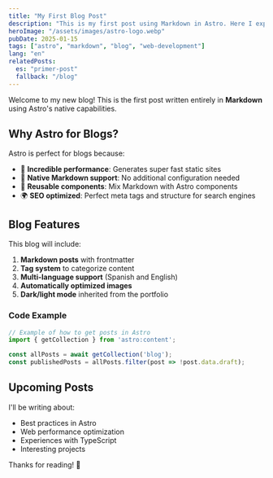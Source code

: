 ```yaml
---
title: "My First Blog Post"
description: "This is my first post using Markdown in Astro. Here I explain the advantages of using a static generator."
heroImage: "/assets/images/astro-logo.webp"
pubDate: 2025-01-15
tags: ["astro", "markdown", "blog", "web-development"]
lang: "en"
relatedPosts:
  es: "primer-post"
  fallback: "/blog"
---
```


Welcome to my new blog! This is the first post written entirely in **Markdown** using Astro's native capabilities.

## Why Astro for Blogs?

Astro is perfect for blogs because:

- 🚀 **Incredible performance**: Generates super fast static sites
- 📝 **Native Markdown support**: No additional configuration needed
- 🎨 **Reusable components**: Mix Markdown with Astro components
- 🌍 **SEO optimized**: Perfect meta tags and structure for search engines

## Blog Features

This blog will include:

1. **Markdown posts** with frontmatter
2. **Tag system** to categorize content
3. **Multi-language support** (Spanish and English)
4. **Automatically optimized images**
5. **Dark/light mode** inherited from the portfolio

### Code Example

```typescript
// Example of how to get posts in Astro
import { getCollection } from 'astro:content';

const allPosts = await getCollection('blog');
const publishedPosts = allPosts.filter(post => !post.data.draft);
```

## Upcoming Posts

I'll be writing about:

- Best practices in Astro
- Web performance optimization
- Experiences with TypeScript
- Interesting projects

Thanks for reading! 🚀
